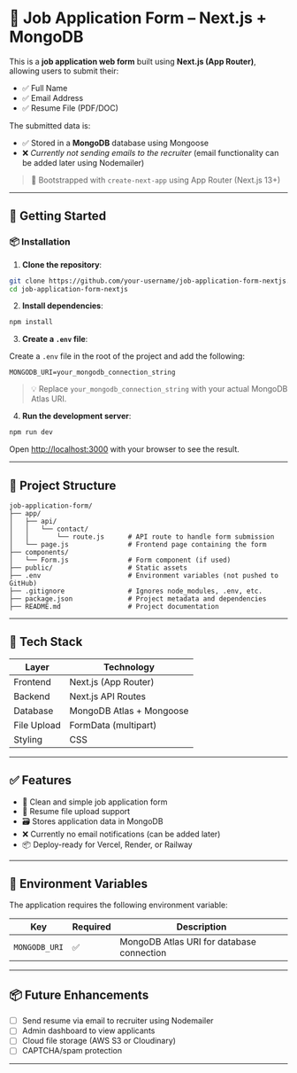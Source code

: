 
# 📝 Job Application Form – Next.js + MongoDB

This is a **job application web form** built using **Next.js (App Router)**, allowing users to submit their:

- ✅ Full Name
- ✅ Email Address
- ✅ Resume File (PDF/DOC)

The submitted data is:

- ✅ Stored in a **MongoDB** database using Mongoose  
- ❌ _Currently not sending emails to the recruiter_ (email functionality can be added later using Nodemailer)

> 🔧 Bootstrapped with `create-next-app` using App Router (Next.js 13+)

---

## 🚀 Getting Started

### 📦 Installation

1. **Clone the repository**:

```bash
git clone https://github.com/your-username/job-application-form-nextjs.git
cd job-application-form-nextjs
````

2. **Install dependencies**:

```bash
npm install
```

3. **Create a `.env` file**:

Create a `.env` file in the root of the project and add the following:

```env
MONGODB_URI=your_mongodb_connection_string
```

> 💡 Replace `your_mongodb_connection_string` with your actual MongoDB Atlas URI.

4. **Run the development server**:

```bash
npm run dev
```

Open [http://localhost:3000](http://localhost:3000) with your browser to see the result.

---

## 📁 Project Structure

```
job-application-form/
├── app/
│   ├── api/
│   │   └── contact/
│   │       └── route.js      # API route to handle form submission
│   └── page.js               # Frontend page containing the form
├── components/
│   └── Form.js               # Form component (if used)
├── public/                   # Static assets
├── .env                      # Environment variables (not pushed to GitHub)
├── .gitignore                # Ignores node_modules, .env, etc.
├── package.json              # Project metadata and dependencies
├── README.md                 # Project documentation
```

---

## 🧰 Tech Stack

| Layer       | Technology                |
| ----------- | ------------------------- |
| Frontend    | Next.js (App Router)      |
| Backend     | Next.js API Routes        |
| Database    | MongoDB Atlas + Mongoose  |
| File Upload | FormData (multipart)      |
| Styling     | CSS |

---

## ✅ Features

* 📝 Clean and simple job application form
* 📁 Resume file upload support
* 🗃 Stores application data in MongoDB
* ❌ Currently no email notifications (can be added later)
* 📦 Deploy-ready for Vercel, Render, or Railway

---

## 📌 Environment Variables

The application requires the following environment variable:

| Key           | Required | Description                               |
| ------------- | -------- | ----------------------------------------- |
| `MONGODB_URI` | ✅        | MongoDB Atlas URI for database connection |

---

## 📦 Future Enhancements

* [ ] Send resume via email to recruiter using Nodemailer
* [ ] Admin dashboard to view applicants
* [ ] Cloud file storage (AWS S3 or Cloudinary)
* [ ] CAPTCHA/spam protection

---
